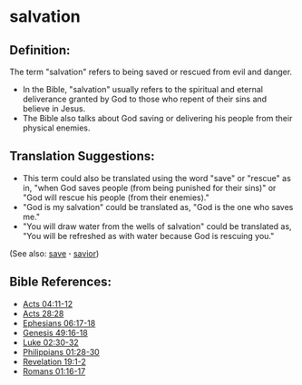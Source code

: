 # salvation #

## Definition: ##

The term "salvation" refers to being saved or rescued from evil and danger.

* In the Bible, "salvation" usually refers to the spiritual and eternal deliverance granted by God to those who repent of their sins and believe in Jesus.
* The Bible also talks about God saving or delivering his people from their physical enemies.

## Translation Suggestions: ##

* This term could also be translated using the word "save" or "rescue" as in, "when God saves people (from being punished for their sins)" or "God will rescue his people (from their enemies)."
* "God is my salvation" could be translated as, "God is the one who saves me."
* "You will draw water from the wells of salvation" could be translated as, "You will be refreshed as with water because God is rescuing you."

(See also: [save](../kt/save.md) **·** [savior](../kt/savior.md))

## Bible References: ##

* [Acts 04:11-12](https://door43.org/en/bible/notes/act/04/11)
* [Acts 28:28](https://door43.org/en/bible/notes/act/28/28)
* [Ephesians 06:17-18](https://door43.org/en/bible/notes/eph/06/17)
* [Genesis 49:16-18](https://door43.org/en/bible/notes/gen/49/16)
* [Luke 02:30-32](https://door43.org/en/bible/notes/luk/02/30)
* [Philippians 01:28-30](https://door43.org/en/bible/notes/php/01/28)
* [Revelation 19:1-2](https://door43.org/en/bible/notes/rev/19/01)
* [Romans 01:16-17](https://door43.org/en/bible/notes/rom/01/16)
